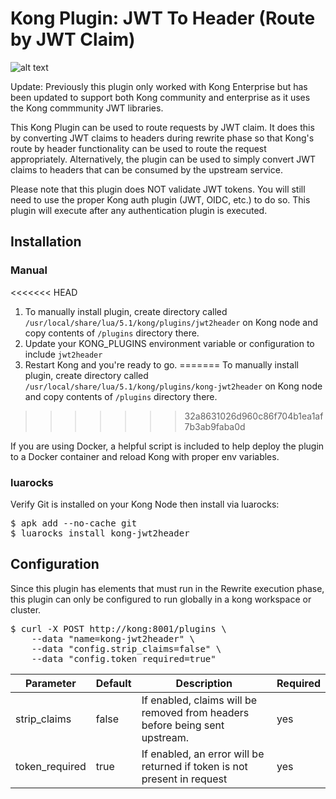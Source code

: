 # Kong Plugin: JWT To Header (Route by JWT Claim)
![alt text](https://github.com/yesinteractive/kong-jwt2header/blob/master/banner-jwt2header.png "Kong Jwt2header plugin")

Update: Previously this plugin only worked with Kong Enterprise but has been updated to support both Kong community and enterprise as it uses the Kong commmunity JWT libraries.

This Kong Plugin can be used to route requests by JWT claim. It does this by converting JWT claims to headers during rewrite phase so 
that Kong's route by header functionality can be used to route the request appropriately. Alternatively, the plugin can be used to 
simply convert JWT claims to headers that can be consumed by the upstream service. 

Please note that this plugin does NOT validate JWT tokens. You will still need to use the proper Kong auth plugin (JWT, OIDC, etc.) to do so. This plugin will execute after any authentication
plugin is executed.

## Installation

### Manual

<<<<<<< HEAD
1. To manually install plugin, create directory called `/usr/local/share/lua/5.1/kong/plugins/jwt2header` on Kong node and copy contents of `/plugins` directory there.
2. Update your KONG_PLUGINS environment variable or configuration to include `jwt2header`
3. Restart Kong and you're ready to go.
=======
To manually install plugin, create directory called `/usr/local/share/lua/5.1/kong/plugins/kong-jwt2header` on Kong node and copy contents of `/plugins` directory there.
>>>>>>> 32a8631026d960c86f704b1ea1af7b3ab9faba0d

If you are using Docker, a helpful script is included to help deploy the plugin to a Docker container and reload Kong with proper env variables.

### luarocks

Verify Git is installed on your Kong Node then install via luarocks:

<pre>
$ apk add --no-cache git
$ luarocks install kong-jwt2header
</pre>


## Configuration

Since this plugin has elements that must run in the Rewrite execution phase, this plugin can only be configured to run globally in a kong workspace or cluster.

<pre>
$ curl -X POST http://kong:8001/plugins \
    --data "name=kong-jwt2header" \
    --data "config.strip_claims=false" \
    --data "config.token_required=true"
</pre>


| Parameter     | Default     | Description  |  Required  |
| ------------- |-------------|------------- |-------------| 
| strip\_claims | false |  If enabled, claims will be removed from headers before being sent upstream. | yes
| token\_required      | true     |   If enabled, an error will be returned if token is not present in request | yes

